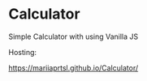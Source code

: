 # Calculator

Simple Calculator with using Vanilla JS

Hosting:

https://mariiaprtsl.github.io/Calculator/

